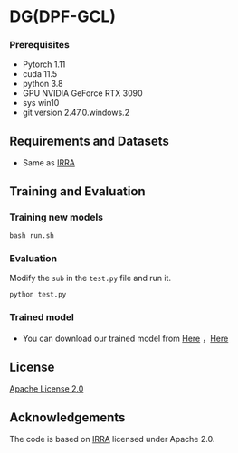 # DG(DPF-GCL)

### Prerequisites
* Pytorch 1.11
* cuda 11.5
* python 3.8
* GPU NVIDIA GeForce RTX 3090
* sys win10
* git version 2.47.0.windows.2

## Requirements and Datasets
- Same as [IRRA](https://github.com/anosorae/IRRA)

## Training and Evaluation

### Training new models

```
bash run.sh
```

### Evaluation
Modify the  ```sub``` in the ```test.py``` file and run it.
```
python test.py
```

### Trained model
*  You can download our trained model from [Here](https://drive.google.com/drive/folders/15czI3H5SihXBQQV5STAYuz4R_OKf-JDR?usp=sharing) ，[Here](https://drive.google.com/drive/folders/15czI3H5SihXBQQV5STAYuz4R_OKf-JDR?usp=sharing) 

## License

[Apache License 2.0](http://www.apache.org/licenses/LICENSE-2.0)

## Acknowledgements
The code is based on [IRRA](https://github.com/anosorae/IRRA) licensed under Apache 2.0.
